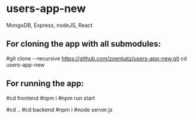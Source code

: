 # users-app-new
MongoDB, Express, nodeJS, React

## For cloning the app with all submodules: 
#git clone --recursive https://github.com/zoenkatz/users-app-new.git
cd users-app-new

## For running the app:
#cd frontend
#npm i
#npm run start

#cd ..
#cd backend
#npm i
#node server.js




